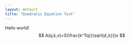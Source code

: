 ```yaml
---
layout: default
title: "Quadratic Equation Test"
---
```


Hello world!
$$
A(q,k,v)=S(\frac{k^Tq}{\sqrt{d_k}})v
$$